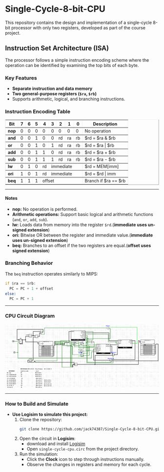 # Single-Cycle-8-bit-CPU
This repository contains the design and implementation of a single-cycle 8-bit processor with only two registers, developed as part of the course project.

## Instruction Set Architecture (ISA)

The processor follows a simple instruction encoding scheme where the operation can be identified by examining the top bits of each byte.

### Key Features
- **Separate instruction and data memory**
- **Two general-purpose registers (`$ra`, `$rb`)**
- Supports arithmetic, logical, and branching instructions.

### Instruction Encoding Table
<table border="1" cellspacing="0" cellpadding="5" style="border-color: rgb(239, 239, 239);">
  <tr>
    <th>Bit</th>
    <th>7</th>
    <th>6</th>
    <th>5</th>
    <th>4</th>
    <th>3</th>
    <th>2</th>
    <th>1</th>
    <th>0</th>
    <th>Description</th>
  </tr>
  <tr>
    <td><b>nop</b></td>
    <td>0</td><td>0</td><td>0</td><td>0</td><td>0</td><td>0</td><td>0</td><td>0</td>
    <td>No operation</td>
  </tr>
  <tr>
    <td><b>and</b></td>
    <td>0</td><td>0</td><td>1</td><td>0</td><td>0</td><td>rd</td><td>ra</td><td>rb</td>
    <td>$rd = $ra &amp; $rb</td>
  </tr>
  <tr>
    <td><b>or</b></td>
    <td>0</td><td>0</td><td>1</td><td>0</td><td>1</td><td>rd</td><td>ra</td><td>rb</td>
    <td>$rd = $ra | $rb</td>
  </tr>
  <tr>
    <td><b>add</b></td>
    <td>0</td><td>0</td><td>1</td><td>1</td><td>0</td><td>rd</td><td>ra</td><td>rb</td>
    <td>$rd = $ra + $rb</td>
  </tr>
  <tr>
    <td><b>sub</b></td>
    <td>0</td><td>0</td><td>1</td><td>1</td><td>1</td><td>rd</td><td>ra</td><td>rb</td>
    <td>$rd = $ra - $rb</td>
  </tr>
  <tr>
    <td><b>lw</b></td>
    <td>0</td><td>1</td><td>0</td><td>rd</td><td colspan="4">immediate</td>
    <td>$rd = MEM[imm]</td>
  </tr>
  <tr>
    <td><b>ori</b></td>
    <td>1</td><td>0</td><td>1</td><td>rd</td><td colspan="4">immediate</td>
    <td>$rd = $rd | imm</td>
  </tr>
  <tr>
    <td><b>beq</b></td>
    <td>1</td><td>1</td><td>1</td><td colspan="5">offset</td>
    <td>Branch if $ra == $rb</td>
  </tr>
</table>

---

#### Notes
- **nop:** No operation is performed.  
- **Arithmetic operations:** Support basic logical and arithmetic functions (`and`, `or`, `add`, `sub`).  
- **lw:** Loads data from memory into the register `$rd`.(**immediate uses un-signed extension**)     
- **ori:** Bitwise OR between the register and immediate value.(**immediate uses un-signed extension**)   
- **beq:** Branches to an offset if the two registers are equal.(**offset uses signed extension**)  

### Branching Behavior
The `beq` instruction operates similarly to MIPS:
```asm
if $ra == $rb:
  PC = PC + 1 + offset
else:
  PC = PC + 1
```
---

### CPU Circuit Diagram
![CPU Circuit](./img/image.png)

---

### How to Build and Simulate
- **Use Logisim to simulate this project:**  
  1. Clone the repository:
     ```bash
     git clone https://github.com/jack74387/Single-Cycle-8-bit-CPU.git
     ```
  2. Open the circuit in **Logisim**:  
     - download and install [Logisim](https://github.com/logisim-evolution/logisim-evolution?tab=readme-ov-file) 
     - Open `single-cycle-cpu.circ` from the project directory.  
  3. Run the simulation:  
     - Click the **Clock** icon to step through instructions manually.  
     - Observe the changes in registers and memory for each cycle.
